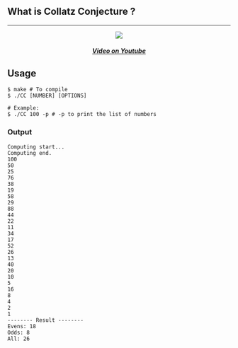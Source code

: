 ## What is Collatz Conjecture ?

---

<p align='center'>

<a href='https://youtu.be/094y1Z2wpJg'>
<img src='https://img.youtube.com/vi/094y1Z2wpJg/0.jpg'>
<h5 style='text-align:center'>Video on Youtube</h5>
</a>
</p>

## Usage

```terminal
$ make # To compile
$ ./CC [NUMBER] [OPTIONS]

# Example:
$ ./CC 100 -p # -p to print the list of numbers
```

### Output

```terminal
Computing start...
Computing end.
100
50
25
76
38
19
58
29
88
44
22
11
34
17
52
26
13
40
20
10
5
16
8
4
2
1
-------- Result --------
Evens: 18
Odds: 8
All: 26
```
